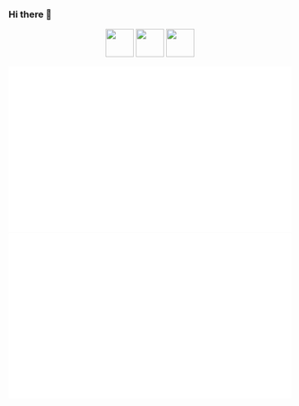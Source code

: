 ### Hi there 👋

<!--
**riasc/riasc** is a ✨ _special_ ✨ repository because its `README.md` (this file) appears on your GitHub profile.

Here are some ideas to get you started:

- 🔭 I’m currently working on ...
- 🌱 I’m currently learning ...
- 👯 I’m looking to collaborate on ...
- 🤔 I’m looking for help with ...
- 💬 Ask me about ...
- 📫 How to reach me: ...
- 😄 Pronouns: ...
- ⚡ Fun fact: ...
-->


<link rel="stylesheet" href="https://cdn.jsdelivr.net/gh/devicons/devicon@v2.15.1/devicon.min.css">

<div align="center">

<img width="50" height="50" src="https://cdn.jsdelivr.net/gh/devicons/devicon/icons/python/python-original.svg" /> <img width="50" height="50" src="https://cdn.jsdelivr.net/gh/devicons/devicon/icons/cplusplus/cplusplus-original.svg" /> <img width="50" height="50" src="https://cdn.jsdelivr.net/gh/devicons/devicon/icons/d3js/d3js-original.svg" />
         
</div>


![](https://raw.githubusercontent.com/riasc/github-stats/master/generated/overview.svg#gh-dark-mode-only)
![](https://raw.githubusercontent.com/riasc/github-stats/master/generated/overview.svg#gh-light-mode-only)

          
          

